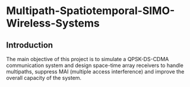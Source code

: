 # Multipath-Spatiotemporal-SIMO-Wireless-Systems
## Introduction
The main objective of this project is to simulate a QPSK-DS-CDMA communication system and design space-time array receivers to handle multipaths, suppress MAI (multiple access interference) and improve the overall capacity of the system.  
## 
